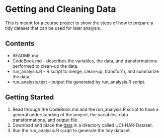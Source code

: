 # Getting and Cleaning Data
This is meant for a course project to show the steps of how to prepare a tidy dataset that can be used for later analysis.

## Contents
* README.md
* CodeBook.md - describes the variables, the data, and transformations performed to clean-up the data.
* run_analysis.R - R script to merge, clean-up, transform, and summarize the data.
* run_analysis.text - output file generated by run_analysis.R script.

## Getting Started
1. Read through the CodeBook.md and the run_analysis.R script to have a general understanding of the project, the variables, data transformations, and output file. 
2. Download and place the [data](https://d396qusza40orc.cloudfront.net/getdata%2Fprojectfiles%2FUCI%20HAR%20Dataset.zip) in a directory called UCI-HAR-Dataset.
3. Run the run_analysis.R script to generate the tidy dataset. 
